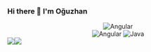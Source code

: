 ### Hi there 👋 I'm Oğuzhan

<div align="center">
<img alt="Angular" src="https://komarev.com/ghpvc/?username=oguzhanbelli&style=flat&color=red"/>
  </div>
<div align="center">
<img alt="Angular" src="https://img.shields.io/badge/angular-%23DD0031.svg?style=for-the-badge&logo=angular&logoColor=white"/>
<img alt="Java" src="https://img.shields.io/badge/java-%23ED8B00.svg?style=for-the-badge&logo=java&logoColor=white"/>
  </div>




<div align="center">
  <div style="display: flex;">
    <img src="https://github-readme-stats.vercel.app/api/top-langs/?username=oguzhanbelli&layout=compact&show_icons=true&title_color=ffffff&icon_color=34abeb&text_color=daf7dc&bg_color=151515" style="vertical-align: top;" />
    <img src="https://github-readme-stats.vercel.app/api?username=oguzhanbelli&show_icons=true&title_color=ffffff&icon_color=34abeb&text_color=daf7dc&bg_color=151515" />
  </div>
</div>

